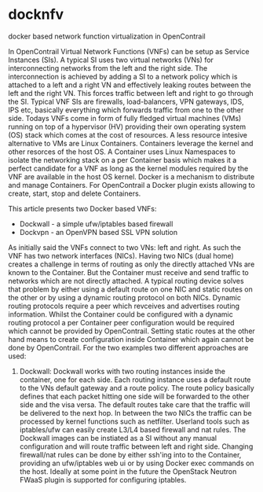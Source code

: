 # docknfv
docker based network function virtualization in OpenContrail

In OpenContrail Virtual Network Functions (VNFs) can be setup as Service Instances (SIs). A typical SI uses two virtual networks (VNs) for interconnecting networks from the left and the right side. The interconnection is achieved by adding a SI to a network policy which is attached to a left and a right VN and effectively leaking routes between the left and the right VN. This forces traffic between left and right to go through the SI. Typical VNF SIs are firewalls, load-balancers, VPN gateways, IDS, IPS etc, basically everything which forwards traffic from one to the other side. Todays VNFs come in form of fully fledged virtual machines (VMs) running on top of a hypervisor (HV) providing their own operating system (OS) stack which comes at the cost of resources. 
A less resource intesive alternative to VMs are Linux Containers. Containers leverage the kernel and other resorces of the host OS. A Container uses Linux Namespaces to isolate the networking stack on a per Container basis which makes it a perfect candidate for a VNF as long as the kernel modules required by the VNF are available in the host OS kernel. Docker is a mechanism to distribute and manage Containers. For OpenContrail a Docker plugin exists allowing to create, start, stop and delete Containers.

This article presents two Docker based VNFs:
- Dockwall - a simple ufw/iptables based firewall
- Dockvpn - an OpenVPN based SSL VPN solution

As initially said the VNFs connect to two VNs: left and right. As such the VNF has two network interfaces (NICs). Having two NICs (dual home) creates a challenge in terms of routing as only the directly attached VNs are known to the Container. But the Container must receive and send traffic to networks which are not directly attached. A typical routing device solves that problem by either using a default route on one NIC and static routes on the other or by using a dynamic routing protocol on both NICs. Dynamic routing protocols require a peer which revceives and advertises routing information. Whilst the Container could be configured with a dynamic routing protocol a per Container peer configuration would be required which cannot be provided by OpenContrail.
Setting static routes at the other hand means to create configuration inside Container which again cannot be done by OpenContrail. 
For the two examples two different approaches are used:
1. Dockwall:
Dockwall works with two routing instances inside the container, one for each side. Each routing instance uses a default route to the VNs default gateway and a route policy. The route policy basically defines that each packet hitting one side will be forwarded to the other side and the visa versa. The default routes take care that the traffic will be delivered to the next hop. In between the two NICs the traffic can be processed by kernel functions such as netfilter. Userland tools such as iptables/ufw can easily create L3/L4 based firewall and nat rules. The Dockwall images can be instiated as a SI without any manual configuration and will route traffic between left and right side. Changing firewall/nat rules can be done by either ssh'ing into to the Container, providing an ufw/iptables web ui or by using Docker exec commands on the host.
Ideally at some point in the future the OpenStack Neutron FWaaS plugin is supported for configuring iptables.
